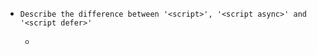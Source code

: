 - `Describe the difference between '<script>', '<script async>' and '<script defer>'`

  - <script>
    - HTML parsing is blocked, when script is encountered
    - the script is fetched and executed immediately
    - HTML parsing continues after that
  - <script async>
    - common : the script is fetched alongside HTML parsing 
    - difference : It runs when it's ready
  - <script defer>
    - common : the script is fetched alongside HTML parsing 
    - difference : It runs when HTML parsing is finished

- `Explain how prototypal inheritance works`

  - Used for object inheritance (similar with class)
  - When accessing, it searches via the prototype chain if the property/method isn't found on the object.

- `Explain how 'this' works`

  - "this" is a dynamic self-reference object tied to how a function is invoked.
  - "this" can explicitly be bound using "apply," "call," or "bind."
  - Free function invocations result in "undefined" in strict mode or the "window" object in browser
  - Arrow functions inherit "this" from their surrounding scope at creation.

- `Explain your understanding of the box model and how you would tell the browser in CSS to render your layout in different box models.`

  - Block elements size depends on width, height, paddings, and borders.
  - Without a specified height, paddings are added to the content's dimensions
  - Inline elements adjust to content dimensions with left and right margins/paddings.

  - About box-sizing
    - "content-box" (defaults) : It expands border, padding, and margin upon content size
    - "border-box" : Its size includes all except for margin (within specified width and height)

- `What are the differences between variables created using 'let', 'var' or 'const'?`

  - var : 1. multiple declarations, 2. block-scoped(if, for, while, try/catch) is not local scope but global, 3. variable hoisting ('undefined' before declarations)

  - let : 1. no multiple declarations, block-scoped is local scope, it is like no variable hoisting (TDZ), multiple assignments.
  - const : 1. no multiple declarations, block-scoped is local scope, it is like no variable hoisting (TDZ), requires immediate assignment with declaration together

- `What does '* { box-sizing: border-box; }' do?`

  - It simplifies layout by including content, padding, and borders when calculating element dimensions for all page elements. (No margin included)

- `What is CSS selector specificity and how does it work?`

  - Priority : !important > Inline Style > Id > Class > Tag(element) > Universal Selector (\*)

- `What is the CSS 'display' property and can you give a few examples of its use?`
- `What's the difference between 'inline' and 'inline-block'?`

  - none: Element is invisible and doesn't take up space.
  - block: Element displayed on a new line ex) div, p, h1
  - inline: Element placed within a line alongside other elements ex) span
  - inline-block: Element placed within a line in width, height, pading and margin control.
  - flex: It's useful for 1-dimensional layouts, such as rows or columns.
  - grid: It's useful for 2-dimensional layouts with rows and columns.

- `What is the difference between '==' and '==='?`

  - '==' is the abstract equality operator while '===' is the strict equality operator.
  - namely, '===' chech even type equality.

- `What's the difference between a variable that is: 'null', 'undefined' or undeclared?`

  - undefined: Variable declared but not assigned any value.
  - null: Variable assigned as empty or absent value.

- `What's the difference between '.call' and '.apply'?`

  - Common : They are innvoked as method with the first parameter as 'this' value.
  - Difference: For the rest arguments, 'Call' uses 'Commas', 'Apply' uses 'Array'. (CCAA)

- `Describe the difference between a cookie, 'sessionStorage' and 'localStorage'.`

  - Local Storage:
    - accessible by other websites
    - Long-term storage
    - store large data.
  - Session Storage: Tab-specific, data vanishes when tab closes, secure and fast.
    - inaccessible by other websites.
    - Tab-specific storage (data vanishes when tab closes)
    - secure and fast.
  - Cookies: Small data, expires after a set time, accessible by other websites.
    - accessible by other websites.
    - expiration-time-set-storage
    - Small data

- `What's the difference between a 'relative', 'fixed', 'absolute'and 'static'-ally positioned element?`

  - static
    - According to the flow (Default)
    - Top, right, z-index don't work
  - relative
    - From its original location, It positions with "top, bottom, left, right" values
    - Occupied original space. (its flow still stand)
  - absolute
    - From parents factor's "x:0 y:0" point, It positions with "top, bottom, left, right" values
    - No occupied original space. (outside of the flow)
  - Fixed
    - Always stays in one place on the screen.
  - Sticky
    - Moves with the flow before specific point.
    - After reaching a specific point while scrolling, Stays in one place on the screen.

- `Can you offer a use case for the new arrow => function syntax?`

  - Shorter Function Expressions
  - Implicit Return
  - No Binding of 'this'
  - Simplifying Callbacks
  - Iterating Over Arrays
  - Method in object

- `Why is it generally a good idea to position CSS '<link>'s between '<head></head>' and JS '<script>'s just before '</body>'?`

  - link tag in head tag
    - It loads stylesheets early in rendering, and show visually first.
  - script tag in the end of body tag
    - HTML parsing pauses when a script tag is downloaded and executed, making the content temporarily invisible.

- `Describe event bubbling`

  - When an event is triggered on a DOM element, it naturally bubbles up to its parent elements.
  - e.stopPropagation() can stop this event bubbling.

- `Explain event delegation`

  - Assigning an event to a parent element allows event bubbling to propagate the event to child elements,
  - Saving memory, improving performance, and simplifying the code

- `Explain 'Function.prototype.bind'`

  - 'call' and 'apply' immediately call the function, while 'bind' creates a new function with a specific context but doesn't execute it immediately.

- `Explain "hoisting"`

  - "var" declarations are like driven to the top, and become "undefind" until assignments
  - "let" and "const" variables are hoisted but uninitialized until declared, causing a ReferenceError if accessed before declaration due to the "TDZ"
  - Function declarations undergo function hoisting, while function expressions experience variable hoisting.

- `Explain how a browser determines what elements match a CSS selector.`

  - Browsers match selectors from rightmost to the left.
  - For the selector "p span," browsers find all 'span' elements and stop when they locate the nearest 'p' element.

- `Explain the difference between synchronous and asynchronous functions`

  - Synchronous : Guaranteed execution order, but blocking for subsequent tasks.
  - Asynchronous : No guaranteed execution order, and no blocking for pending tasks.

- `Have you played around with the new CSS Flexbox or Grid specs?`

  - Flexbox : 1-dimensional layouts (Horizontal and Vertical alignment)
  - Grid : 2-dimensional layouts (Table-like-alignment)

- `Is there any reason you'd want to use 'translate()' instead of 'absolute' positioning, or vice-versa? And why?`

  - Absolute : Great for positioning, affects nearby elements
    - Slower performance (CPU usage)
    - But, better Readability, Simplicity, Cross-browser Compatibility
  - Translate() : Great for animations, doesn't affect nearby elements
    - Better performance (GPU usage)
    - But, Complicated

- `What are the pros and cons of using Promises instead of callbacks?`

  - pros
    - Avoid callback hell
    - Makes it easy and readable to write sequential or parallel asynchronous code.(.then(), Promise.all())
    - Mitigate issues like callback timing errors, parameter passing errors, and ignoring error occurrences that might happen with callbacks
  - Cons
    - In older browsers where ES2015 is not supported, you need to load a polyfill

- `What is a closure, and how/why would you use one?`

  - The combination of a function and the lexical environment within which that function was declared.
  - Enable it to reference and modify values even after the context has ended.
  - Why use ?
    - for Data privacy (only certain function can change the state)
  - How use ?
    - An inner function referencing an outer identifier should be the outer function's 'return value'

- `What is event loop?`

  - Single-threaded process
  - Monitor the call stack and executes pending tasks from the queue when the stack is empty

- `What language constructions do you use for iterating over object properties and array items?`

  - Objects

    - for...in statement : For enumerable properties
    - Object.keys().forEach : For enumerable properties
    - Object.getOwnPropertyNames().forEach : For all properties including unenumerable

  - Arrays

    - for
    - Array.prototype.forEach()
    - for...of statement

  - Difference between for(in,of) and forEach
    - "for" can break midway and have better flexibility, "forEach" cannot.
    - "forEach" offers better readability and reduces the likelihood of errors

- `What's a typical use case for anonymous functions?`

  - Callback, IIFE, Closures, Event Handler, Array Method, etc

- `Describe Block Formatting Context (BFC) and how it works.`

  - Part of the visual CSS rendering of a web page in which block boxes are set
  - an HTML box that fulfills at least one of these conditions : (Think of Boundary)
    - 'float' --> 'right' or 'left'
    - 'position' --> 'absolute' or 'fixed'
    - 'overflow'--> no 'visible'
    - 'display' --> table-cell, table-caption, inline-block, flex, or inline-flex, grid, or inline-grid

- `Describe 'float's and how they work.`

  - Make elements become part of the page's flow and Arrange text and images
  - "left," "right," or "none" can be values of "Float"
  - "clear" can be used with values like "left," "right," "both," or "none" to clear "float."

- `Describe pseudo-elements and discuss what they are used for.`

  - Create virtual elements that are not in HTML and use it to style
  - before or after contents, it can add some icon, characters or style
  - ::before, ::after, ::first-letter, ::first-line

- `Describe 'z-index' and how stacking context is formed`

  - Without "z-index," lower elements are on top based on DOM order.
  - Higher "z-index" value brings forward, lower sends back.
  - "z-index" in a stacking context is relative, not affecting elements outside.

- `What kind of things must you be wary of when designing or developing for multilingual sites?`

  - Use the 'lang' attribute on the 'html' tag (For SEO)
  - Consider language reading direction
  - Consider differences in the length of text
  - Don't concatenate translated strings
  - Formatting dates and currencies
  - Be mindful of how colors are perceived
  - Do not put text in images

- `Difference between: 'function Person(){}', 'var person = Person()', and 'var person = new Person()'?`

  - 'function Person(){}' : Functions intended to be used as constructors (PascalCase).
  - 'var person = Person()' : it calls the constructor function and returns 'undefined' without object instance,
  - 'var person = new Person()' : it creates and assigns an object instance.

- `Explain Ajax in as much detail as possible.`

  - Ajax is web development technique that enables asynchronous communication between a web application and a server
  - It doesn't require full page refresh for updates.
  - JSON format is commonly used instead of XML.
  - These days, the fetch API is used more frequently, between XMLHttpRequest and fetch API,

- `Explain CSS sprites, and how you would implement them on a page or site.`

  - CSS sprites combine multiple images into one large image file, using CSS to display specific parts of it as needed
  - Using the CSS properties background-image, background-position, and background-size.
  - Advantages
    - Reduce the number of HTTP requests
    - Prevent flickering from multiple image requests and pseudo-classes.

- `Explain how JSONP works (and how it's not really Ajax)`

  - Using the 'script' tag with the 'src' attribute to fetch data from a different domain.
  - Used to bypass cross-origin restrictions on Ajax requests from the current page.
  - Not recommended for security; CORS is preferred.

- `Explain the difference between mutable and immutable objects`

  - Object.defineProperty(obj, prop, {writable: false, configurable: false}): --> Add new property (O), Edit and Delete (X)
  - Object.preventExtensions(obj): --> Add new property (X), Edit and Delete (O)
  - Object.seal(obj): --> Add new property (X), Edit and Delete (X)
  - Object.freeze(obj): --> Most Strict (Read only)

  - Pros

    - Easier change detection
    - Less complicated
    - Thread-safe
    - No need for defensive copying

  - Cons

    - Complex to implement
    - Potential negative performance by Allocation of many small objects
    - Complexity for cyclic data structures (When 2 object have to be linked, Former one can't be editted)

- `Explain the differences on the usage of 'foo' between 'function foo() {}' and 'var foo = function() {}'`

  - Function declarations
    - Hoist their bodies
    - Function can be called even if it comes before the function definition.
  - Function expressions
    - Hoist like variables
    - Function should be called after the function definition.
    - If before, variables hoisting is like (var --> undefined // let,const --> TDZ exist)

- `Explain what a single page app is and how to make one SEO-friendly`

  - SPA : Updating only the necessary parts using JavaScript on a single blank page
  - Pros
    - No flickering during page transitions
    - Fewer HTTP requests (each page HTTP download is not needed)
    - Clear separation of client and server
  - Cons
    - Heavier initial page load
    - Additional server-side configuration step.
    - SEO challenges due to JavaScript reliance,
  - SEO-friendly Way
    - Server-side rendering or Prerender services.

- `Have you ever used a grid system, and if so, what do you prefer?`

  - "float"-based grid system was the most reliable until 2014,
  - Now, 'flex' and 'grid' are more popular due to their ease and efficiency.
  - "Flex" is one-dimensional, and "grid" is two-dimensional.

- `How do you serve a page with content in multiple languages?`

  - Order
    - 1. Extract language preferences from the Accept-Language header
    - 2. Provide content in the user's preferred language
  - Use the lang attribute in the 'html' tag, like '<html lang="en">....' To inform the page's language.
  - Use 'link' tags with rel="alternate" and hreflang="..." To link to the same content in different languages
  - SSR --> Server dynamically generates the page
  - CSR --> JS dynamically adds language-specific content while maintaining page structure.

- `How do you serve your pages for feature-constrained browsers?`
  - Graceful degradation : Use modern browser features, disabling or replacing them in older browsers
  - Progressive enhancement : Offers consistent functionality across all browsers with extra features for modern ones.
  - caniuse.com
  - Autoprefixer : Automatic vendor prefix insertion
  - Modernizr : JS library for detecting HTML5 and CSS3 features and handling browser compatibility by providing alternative content or styles
  - @support : for example --> If "@supports (display: flex)" supports, it can apply
